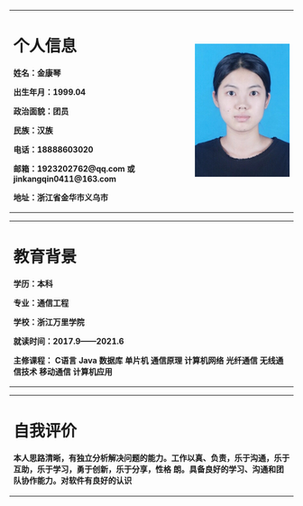 <table border="0">
  <tr>
    <td width="%75">
      <h1>个人信息</h1>
<p><b>姓名：金康琴</b></p>
<p><b>出生年月：1999.04</b></p>
<p><b>政治面貌：团员</b></p>
<p><b>民族：汉族</b></p>
<p><b>电话：18888603020</b></p>
<p><b>邮箱：1923202762@qq.com 或 jinkangqin0411@163.com </b></p>
<p><b>地址：浙江省金华市义乌市</b></p>

   </td>
    
   <td width="%100"> 
  <img src="jkqjkqjkq.jpg" width="100%">
  </td>  
  </tr>
  </table>
   
<table border="0">
  <tr>
    <td width="%75">
      <h1>教育背景</h1>   
<p><b>学历：本科</b></p>
<p><b>专业：通信工程</b></p>
<p><b>学校：浙江万里学院</b></p>
<p><b>就读时间：2017.9——2021.6</b></p>
<p><b>主修课程：  C语言  Java  数据库  单片机  通信原理  计算机网络  光纤通信  无线通信技术  移动通信    计算机应用 </b></p>
      </td>
      </tr>
   </table>


<table border="0">
  <tr>
    <td width="%75">
      <h1>自我评价</h1> 
<p><b>本人思路清晰，有独立分析解决问题的能力。工作以真、负责，乐于沟通，乐于互助，乐于学习，勇于创新，乐于分享，性格
朗。具备良好的学习、沟通和团队协作能力。对软件有良好的认识</b></p>
            </td>
      </tr> 
   </table>
